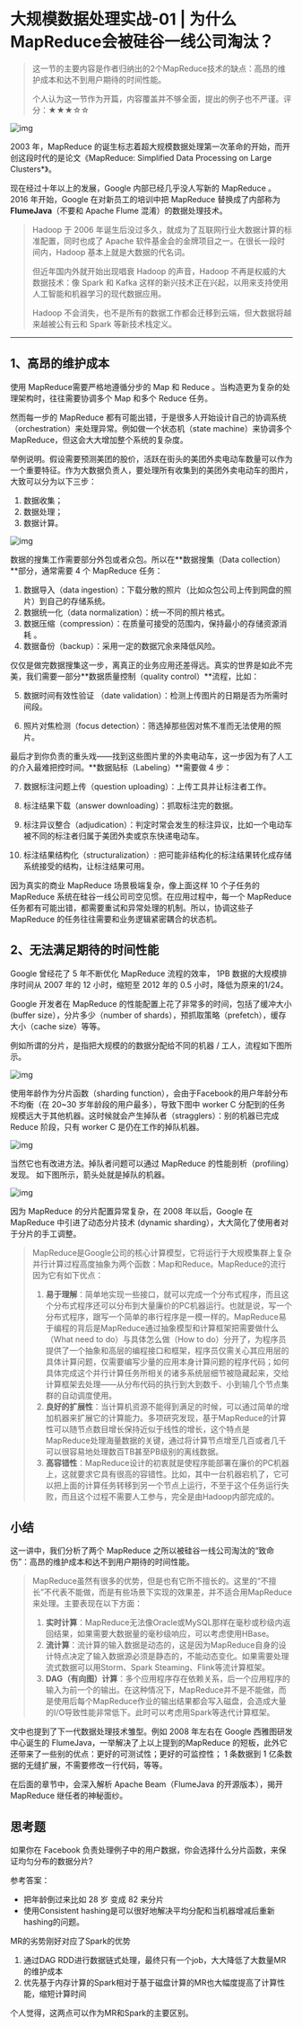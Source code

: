 # 大规模数据处理实战-01 | 为什么MapReduce会被硅谷一线公司淘汰？

> 这一节的主要内容是作者归纳出的2个MapReduce技术的缺点：高昂的维护成本和达不到用户期待的时间性能。
>
> 个人认为这一节作为开篇，内容覆盖并不够全面，提出的例子也不严谨。评分：★★★☆☆

![img](https://static001.geekbang.org/resource/image/54/ca/54a0178e675d0054cda83b5dc89b1dca.png)

2003 年，MapReduce 的诞生标志着超大规模数据处理第一次革命的开始，而开创这段时代的是论文《MapReduce: Simplified Data Processing on Large Clusters*》。

现在经过十年以上的发展，Google 内部已经几乎没人写新的 MapReduce 。2016 年开始，Google 在对新员工的培训中把 MapReduce 替换成了内部称为 **FlumeJava**（不要和 Apache Flume 混淆）的数据处理技术。

> Hadoop 于 2006 年诞生后没过多久，就成为了互联网行业大数据计算的标准配置，同时也成了 Apache 软件基金会的金牌项目之一。在很长一段时间内，Hadoop 基本上就是大数据的代名词。
>
> 但近年国内外就开始出现唱衰 Hadoop 的声音，Hadoop 不再是权威的大数据技术：像 Spark 和 Kafka 这样的新兴技术正在兴起，以用来支持使用人工智能和机器学习的现代数据应用。
>
> Hadoop 不会消失，也不是所有的数据工作都会迁移到云端，但大数据将越来越被公有云和 Spark 等新技术栈定义。
>
> [^1]: 《Hadoop真的要死了吗？》
>[^2]: 《Hadoop不再权威，开源大数据的未来何去何从？》
> [^3]: 《Hadoop 气数已尽！逃离复杂性，拥抱云计算》

------

## **1、高昂的维护成本**

使用 MapReduce需要严格地遵循分步的 Map 和 Reduce 。当构造更为复杂的处理架构时，往往需要协调多个 Map 和多个 Reduce 任务。

然而每一步的 MapReduce 都有可能出错，于是很多人开始设计自己的协调系统（orchestration）来处理异常。例如做一个状态机（state machine）来协调多个 MapReduce，但这会大大增加整个系统的复杂度。

举例说明。假设需要预测美团的股价，活跃在街头的美团外卖电动车数量可以作为一个重要特征。作为大数据负责人，要处理所有收集到的美团外卖电动车的图片，大致可以分为以下三步：

1. 数据收集；
2. 数据处理；
3. 数据计算。

![img](https://static001.geekbang.org/resource/image/44/c7/449ebd6c5950f5b7691d34d13a781ac7.jpg)

数据的搜集工作需要部分外包或者众包。所以在**数据搜集（Data collection）**部分，通常需要 4 个 MapReduce 任务：

1. 数据导入（data ingestion）：下载分散的照片（比如众包公司上传到网盘的照片）到自己的存储系统。
2. 数据统一化（data normalization）：统一不同的照片格式。
3. 数据压缩（compression）：在质量可接受的范围内，保持最小的存储资源消耗 。
4. 数据备份（backup）：采用一定的数据冗余来降低风险。

仅仅是做完数据搜集这一步，离真正的业务应用还差得远。真实的世界是如此不完美，我们需要一部分**数据质量控制（quality control）**流程，比如：

5. 数据时间有效性验证 （date validation）：检测上传图片的日期是否为所需时间段。

6. 照片对焦检测（focus detection）：筛选掉那些因对焦不准而无法使用的照片。

最后才到你负责的重头戏——找到这些图片里的外卖电动车，这一步因为有了人工的介入最难把控时间。**数据贴标（Labeling）**需要做 4 步：

7. 数据标注问题上传（question uploading）：上传工具并让标注者工作。

8. 标注结果下载（answer downloading）：抓取标注完的数据。
9. 标注异议整合（adjudication）：判定时常会发生的标注异议，比如一个电动车被不同的标注者归属于美团外卖或京东快递电动车。
10. 标注结果结构化（structuralization）: 把可能非结构化的标注结果转化成存储系统接受的结构，让标注结果可用。

因为真实的商业 MapReduce 场景极端复杂，像上面这样 10 个子任务的 MapReduce 系统在硅谷一线公司司空见惯。在应用过程中，每一个 MapReduce 任务都有可能出错，都需要重试和异常处理的机制。所以，协调这些子 MapReduce 的任务往往需要和业务逻辑紧密耦合的状态机。

## **2、无法满足期待的时间性能**

Google 曾经花了 5 年不断优化 MapReduce 流程的效率， 1PB 数据的大规模排序时间从 2007 年的 12 小时，缩短至 2012 年的 0.5 小时，降低为原来的1/24。

Google 开发者在 MapReduce 的性能配置上花了非常多的时间，包括了缓冲大小 (buffer size），分片多少（number of shards），预抓取策略（prefetch），缓存大小（cache size）等等。

例如所谓的分片，是指把大规模的的数据分配给不同的机器 / 工人，流程如下图所示。

![img](https://static001.geekbang.org/resource/image/b0/38/b08b95244530aeb0171e3e35c9bfb638.png)

使用年龄作为分片函数（sharding function），会由于Facebook的用户年龄分布不均衡（在 20~30 岁年龄段的用户最多），导致下图中 worker C 分配到的任务规模远大于其他机器。这时候就会产生掉队者（stragglers）：别的机器已完成 Reduce 阶段，只有 worker C 是仍在工作的掉队机器。

![img](https://static001.geekbang.org/resource/image/5c/91/5c719600021f738e8c7edf82197eac91.png)

当然它也有改进方法。掉队者问题可以通过 MapReduce 的性能剖析（profiling）发现。 如下图所示，箭头处就是掉队的机器。

![img](https://static001.geekbang.org/resource/image/63/ca/6399416524eb0dec1e292ea01b2294ca.png)

因为 MapReduce 的分片配置异常复杂，在 2008 年以后，Google 在 MapReduce 中引进了动态分片技术 (dynamic sharding），大大简化了使用者对于分片的手工调整。

> MapReduce是Google公司的核心计算模型，它将运行于大规模集群上复杂并行计算过程高度抽象为两个函数：Map和Reduce。MapReduce的流行因为它有如下优点：
>
> 1. **易于理解**：简单地实现一些接口，就可以完成一个分布式程序，而且这个分布式程序还可以分布到大量廉价的PC机器运行。也就是说，写一个分布式程序，跟写一个简单的串行程序是一模一样的。MapReduce易于编程的背后是MapReduce通过抽象模型和计算框架把需要做什么（What need to do）与具体怎么做（How to do）分开了，为程序员提供了一个抽象和高层的编程接口和框架，程序员仅需关心其应用层的具体计算问题，仅需要编写少量的应用本身计算问题的程序代码；如何具体完成这个并行计算任务所相关的诸多系统层细节被隐藏起来，交给计算框架去处理——从分布代码的执行到大到数千、小到输几个节点集群的自动调度使用。
> 2. **良好的扩展性**：当计算机资源不能得到满足的时候，可以通过简单的增加机器来扩展它的计算能力。多项研究发现，基于MapReduce的计算性可以随节点数目增长保持近似于线性的增长，这个特点是MapReduce处理海量数据的关键，通过将计算节点增至几百或者几千可以很容易地处理数百TB甚至PB级别的离线数据。
> 3. **高容错性**：MapReduce设计的初衷就是使程序能部署在廉价的PC机器上，这就要求它具有很高的容错性。比如，其中一台机器宕机了，它可以把上面的计算任务转移到另一个节点上运行，不至于这个任务运行失败，而且这个过程不需要人工参与，完全是由Hadoop内部完成的。

## **小结**

这一讲中，我们分析了两个 MapReduce 之所以被硅谷一线公司淘汰的“致命伤”：高昂的维护成本和达不到用户期待的时间性能。

> MapReduce虽然有很多的优势，但是也有它所不擅长的。这里的“不擅长”不代表不能做，而是有些场景下实现的效果差，并不适合用MapReduce来处理。主要表现在以下方面：
>
> 1. **实时计算**：MapReduce无法像Oracle或MySQL那样在毫秒或秒级内返回结果，如果需要大数据量的毫秒级响应，可以考虑使用HBase。
> 2. **流计算**：流计算的输入数据是动态的，这是因为MapReduce自身的设计特点决定了输入数据源必须是静态的，不能动态变化。如果需要处理流式数据可以用Storm、Spark Steaming、Flink等流计算框架。
> 3. **DAG（有向图）计算**：多个应用程序存在依赖关系，后一个应用程序的输入为前一个的输出。在这种情况下，MapReduce并不是不能做，而是使用后每个MapReduce作业的输出结果都会写入磁盘，会造成大量的I/O导致性能非常低下。此时可以考虑用Spark等迭代计算框架。
>
> [《离线和实时大数据开发实战》]: https://book.douban.com/subject/30234022/
>
> 

文中也提到了下一代数据处理技术雏型。例如 2008 年左右在 Google 西雅图研发中心诞生的 FlumeJava，一举解决了上以上提到的MapReduce 的短板，此外它还带来了一些别的优点：更好的可测试性；更好的可监控性； 1 条数据到 1 亿条数据的无缝扩展，不需要修改一行代码，等等。

在后面的章节中，会深入解析 Apache Beam（FlumeJava 的开源版本），揭开 MapReduce 继任者的神秘面纱。

## **思考题**

如果你在 Facebook 负责处理例子中的用户数据，你会选择什么分片函数，来保证均匀分布的数据分片?

参考答案：

- 把年龄倒过来比如 28 岁 变成 82 来分片
- 使用Consistent hashing是可以很好地解决平均分配和当机器增减后重新hashing的问题。

MR的劣势刚好对应了Spark的优势

1. 通过DAG RDD进行数据链式处理，最终只有一个job，大大降低了大数量MR的维护成本
2. 优先基于内存计算的Spark相对于基于磁盘计算的MR也大幅度提高了计算性能，缩短计算时间

个人觉得，这两点可以作为MR和Spark的主要区别。

[^1]: 《大数据凉了？No，流式计算浪潮才刚刚开始！》